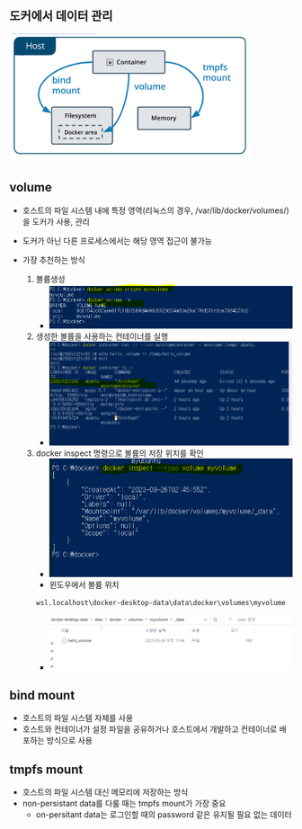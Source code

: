
## 도커에서 데이터 관리

![1695690983602](image/도커_데이터관리/1695690983602.png)

## volume
- 호스트의 파일 시스템 내에 특정 영역(리눅스의 경우, /var/lib/docker/volumes/)을 도커가 사용, 관리
- 도커가 아닌 다른 프로세스에서는 해당 영역 접근이 불가능 
- 가장 추천하는 방식

    1. 볼륨생성
        - ![1695696287533](image/도커_데이터관리/1695696287533.png)
    2. 생성한 볼륨을 사용하는 컨테이너를 실행
        - ![1695698173761](image/도커_데이터관리/1695698173761.png)
    3. docker inspect 명령으로 볼륨의 저장 위치를 확인
        - ![1695698236053](image/도커_데이터관리/1695698236053.png)
        - 윈도우에서 볼륨 위치
        ```
        wsl.localhost\docker-desktop-data\data\docker\volumes\myvolume
        ```
        - ![1695699119934](image/도커_데이터관리/1695699119934.png)

## bind mount
- 호스트의 파일 시스템 자체를 사용 
- 호스트와 컨테이너가 설정 파일을 공유하거나 호스트에서 개발하고 컨테이너로 배포하는 방식으로 사용 



## tmpfs mount
- 호스트의 파일 시스템 대신 메모리에 저장하는 방식
- non-persistant data를 다룰 때는 tmpfs mount가 가장 중요
    - on-persitant data는 로그인할 때의 password 같은 유지될 필요 없는 데이터


